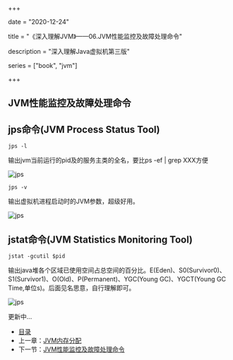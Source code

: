 +++

date = "2020-12-24"

title = "《深入理解JVM》——06.JVM性能监控及故障处理命令"

description = "深入理解Java虚拟机第三版"

series = ["book", "jvm"]

+++

## JVM性能监控及故障处理命令
                                                                                    
jps命令(JVM Process Status Tool)
-

`jps -l `

输出jvm当前运行的pid及的服务主类的全名，要比ps -ef | grep XXX方便

![jps](https://gopher-cn.icu/images/jvm/jps-1.png)

`jps -v `

输出虚拟机进程启动时的JVM参数，超级好用。

![jps](https://gopher-cn.icu/images/jvm/jps-2.jpg)


jstat命令(JVM Statistics Monitoring Tool)
-

`jstat -gcutil $pid`

输出java堆各个区域已使用空间占总空间的百分比。E(Eden)、S0(Survivor0)、S1(Survivor1)、O(Old)、P(Permanent)、YGC(Young GC)、YGCT(Young GC Time,单位s)。后面见名思意，自行理解即可。

![jps](https://gopher-cn.icu/images/jvm/jps-3.jpg)


更新中...


- [目录](../)
- 上一章：[JVM内存分配](../jvm-5-memery-allocate)
- 下一节：[JVM性能监控及故障处理命令](../jvm-6-tool)



















































